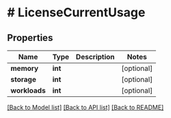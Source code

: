 # # LicenseCurrentUsage

## Properties

Name | Type | Description | Notes
------------ | ------------- | ------------- | -------------
**memory** | **int** |  | [optional]
**storage** | **int** |  | [optional]
**workloads** | **int** |  | [optional]

[[Back to Model list]](../../README.md#models) [[Back to API list]](../../README.md#endpoints) [[Back to README]](../../README.md)
